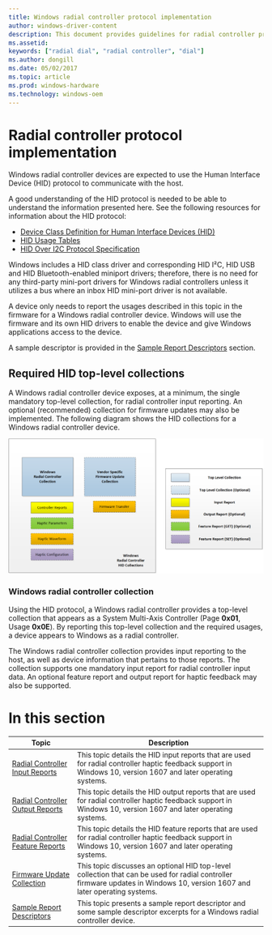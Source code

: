 ```yaml
---
title: Windows radial controller protocol implementation
author: windows-driver-content
description: This document provides guidelines for radial controller protocol implementation. Windows radial controller devices are expected to use the Human Interface Device (HID) protocol to communicate with the host.
ms.assetid:
keywords: ["radial dial", "radial controller", "dial"]
ms.author: dongill
ms.date: 05/02/2017
ms.topic: article
ms.prod: windows-hardware
ms.technology: windows-oem
---
```


# Radial controller protocol implementation

Windows radial controller devices are expected to use the Human Interface Device (HID) protocol to communicate with the host.

A good understanding of the HID protocol is needed to be able to understand the information presented here. See the following resources for information about the HID protocol:
* [Device Class Definition for Human Interface Devices (HID)](http://www.usb.org/developers/hidpage#Class_Definitions)
* [HID Usage Tables](http://www.usb.org/developers/hidpage#HID_Usage)
* [HID Over I2C Protocol Specification](https://msdn.microsoft.com/library/windows/hardware/dn642101.aspx)

Windows includes a HID class driver and corresponding HID I²C, HID USB and HID Bluetooth-enabled miniport drivers; therefore, there is no need for any third-party mini-port drivers for Windows radial controllers unless it utilizes a bus where an inbox HID mini-port driver is not available.

A device only needs to report the usages described in this topic in the firmware for a Windows radial controller device. Windows will use the firmware and its own HID drivers to enable the device and give Windows applications access to the device.

A sample descriptor is provided in the [Sample Report Descriptors](radial-controller-sample-report-descriptors.md) section.

## Required HID top-level collections


A Windows radial controller device exposes, at a minimum, the single mandatory top-level collection, for radial controller input reporting. An optional (recommended) collection for firmware updates may also be implemented.
The following diagram shows the HID collections for a Windows radial controller device.

![a diagram showing the HID collections for a Windows radial controller device](../images/radial-controller-hid.png)

### Windows radial controller collection

Using the HID protocol, a Windows radial controller provides a top-level collection that appears as a System Multi-Axis Controller (Page **0x01**, Usage **0x0E**). By reporting this top-level collection and the required usages, a device appears to Windows as a radial controller.

The Windows radial controller collection provides input reporting to the host, as well as device information that pertains to those reports. The collection supports one mandatory input report for radial controller input data. An optional feature report and output report for haptic feedback may also be supported.

# In this section

| Topic | Description |
| --- | --- |
| [Radial Controller Input Reports](radial-controller-input-reports.md) | This topic details the HID input reports that are used for radial controller haptic feedback support in Windows 10, version 1607 and later operating systems. |
| [Radial Controller Output Reports](radial-controller-output-reports.md) | This topic details the HID output reports that are used for radial controller haptic feedback support in Windows 10, version 1607 and later operating systems. |
| [Radial Controller Feature Reports](radial-controller-feature-reports.md) | This topic details the HID feature reports that are used for radial controller haptic feedback support in Windows 10, version 1607 and later operating systems. |
| [Firmware Update Collection](radial-controller-firmware-update-collection.md) | This topic discusses an optional HID top-level collection that can be used for radial controller firmware updates in Windows 10, version 1607 and later operating systems. |
| [Sample Report Descriptors](radial-controller-sample-report-descriptors.md) | This topic presents a sample report descriptor and some sample descriptor excerpts for a Windows radial controller device. |

